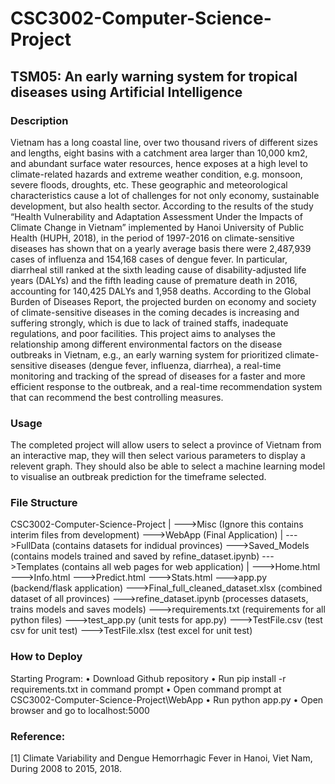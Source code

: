 # CSC3002-Computer-Science-Project
## TSM05: An early warning system for tropical diseases using Artificial Intelligence

### Description
Vietnam has a long coastal line, over two thousand rivers of different sizes and lengths, eight basins with a catchment area larger than 10,000 km2, and abundant surface water resources, hence exposes at a high level to climate-related hazards and extreme weather condition, e.g. monsoon, severe floods, droughts, etc. These geographic and meteorological characteristics cause a lot of challenges for not only economy, sustainable development, but also health sector. According to the results of the study “Health Vulnerability and Adaptation Assessment Under the Impacts of Climate Change in Vietnam” implemented by Hanoi University of Public Health (HUPH, 2018), in the period of 1997-2016 on climate-sensitive diseases has shown that on a yearly average basis there were 2,487,939 cases of influenza and 154,168 cases of dengue fever. In particular, diarrheal still ranked at the sixth leading cause of disability-adjusted life years (DALYs) and the fifth leading cause of premature death in 2016, accounting for 140,425 DALYs and 1,958 deaths. According to the Global Burden of Diseases Report, the projected burden on economy and society of climate-sensitive diseases in the coming decades is increasing and suffering strongly, which is due to lack of trained staffs, inadequate regulations, and poor facilities. This project aims to analyses the relationship among different environmental factors on the disease outbreaks in Vietnam, e.g., an early warning system for prioritized climate-sensitive diseases (dengue fever, influenza, diarrhea), a real-time monitoring and tracking of the spread of diseases for a faster and more efficient response to the outbreak, and a real-time recommendation system that can recommend the best controlling measures.
### Usage
The completed project will allow users to select a province of Vietnam from an interactive map, they will then select various parameters to display a relevent graph. They should also be able to select a machine learning model to visualise an outbreak prediction for the timeframe selected.
### File Structure
CSC3002-Computer-Science-Project
|
--->Misc (Ignore this contains interim files from development)
--->WebApp (Final Application)
    |
    --->FullData (contains datasets for indidual provinces)
    --->Saved_Models (contains models trained and saved by refine_dataset.ipynb)
    --->Templates (contains all web pages for web application)
        |
        --->Home.html
        --->Info.html
        --->Predict.html
        --->Stats.html
    --->app.py (backend/flask application)
    --->Final_full_cleaned_dataset.xlsx (combined dataset of all provinces)
    --->refine_dataset.ipynb (processes datasets, trains models and saves models)
    --->requirements.txt (requirements for all python files)
    --->test_app.py (unit tests for app.py)
    --->TestFile.csv (test csv for unit test)
    --->TestFile.xlsx (test excel for unit test)

### How to Deploy
Starting Program:
• Download Github repository
• Run pip install -r requirements.txt in command prompt
• Open command prompt at CSC3002-Computer-Science-Project\WebApp
• Run python app.py
• Open browser and go to localhost:5000

### Reference:
[1] Climate Variability and Dengue Hemorrhagic Fever in Hanoi, Viet Nam, During 2008 to 2015,
2018.
